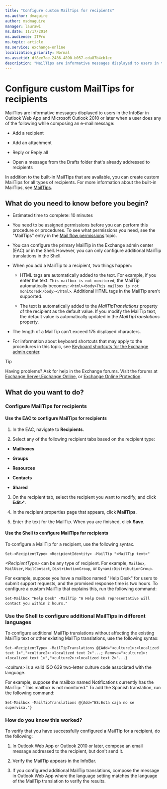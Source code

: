 ```yaml
---
title: "Configure custom MailTips for recipients"
ms.author: dmaguire
author: msdmaguire
manager: laurawi
ms.date: 11/17/2014
ms.audience: ITPro
ms.topic: article
ms.service: exchange-online
localization_priority: Normal
ms.assetid: df8ee7ae-2486-4890-b057-cda87b4cb1ec
description: "MailTips are informative messages displayed to users in the InfoBar in Outlook Web App and Microsoft Outlook 2010 or later when a user does any of the following while composing an e-mail message:"
---
```


# Configure custom MailTips for recipients

MailTips are informative messages displayed to users in the InfoBar in Outlook Web App and Microsoft Outlook 2010 or later when a user does any of the following while composing an e-mail message: 
  
- Add a recipient
    
- Add an attachment
    
- Reply or Reply all
    
- Open a message from the Drafts folder that's already addressed to recipients
    
In addition to the built-in MailTips that are available, you can create custom MailTips for all types of recipients. For more information about the built-in MailTips, see [MailTips](mailtips.md).
  
## What do you need to know before you begin?

- Estimated time to complete: 10 minutes
    
- You need to be assigned permissions before you can perform this procedure or procedures. To see what permissions you need, see the "MailTips" entry in the [Mail flow permissions](http://technet.microsoft.com/library/f49f4fb5-af75-43cb-900f-c5f7b8cfa143.aspx) topic. 
    
- You can configure the primary MailTip in the Exchange admin center (EAC) or in the Shell. However, you can only configure additional MailTip translations in the Shell.
    
- When you add a MailTip to a recipient, two things happen:
    
  - HTML tags are automatically added to the text. For example, if you enter the text:  `This mailbox is not monitored`, the MailTip automatically becomes:  `<html><body>This mailbox is not monitored</body></html>`. Additional HTML tags in the MailTip aren't supported.
    
  - The text is automatically added to the  _MailTipTranslations_ property of the recipient as the default value. If you modify the MailTip text, the default value is automatically updated in the  _MailTipTranslations_ property. 
    
- The length of a MailTip can't exceed 175 displayed characters.
    
- For information about keyboard shortcuts that may apply to the procedures in this topic, see [Keyboard shortcuts for the Exchange admin center](../../accessibility/keyboard-shortcuts-in-admin-center.md).
    
> [!TIP]
> Having problems? Ask for help in the Exchange forums. Visit the forums at [Exchange Server](https://go.microsoft.com/fwlink/p/?linkId=60612),[Exchange Online](https://go.microsoft.com/fwlink/p/?linkId=267542), or [Exchange Online Protection](https://go.microsoft.com/fwlink/p/?linkId=285351). 
  
## What do you want to do?

### Configure MailTips for recipients

#### Use the EAC to configure MailTips for recipients

1. In the EAC, navigate to **Recipients**.
    
2. Select any of the following recipient tabs based on the recipient type:
    
  - **Mailboxes**
    
  - **Groups**
    
  - **Resources**
    
  - **Contacts**
    
  - **Shared**
    
3. On the recipient tab, select the recipient you want to modify, and click **Edit**![Edit icon](../../media/ITPro_EAC_EditIcon.gif).
    
4. In the recipient properties page that appears, click **MailTips**.
    
5. Enter the text for the MailTip. When you are finished, click **Save**.
    
#### Use the Shell to configure MailTips for recipients

To configure a MailTip for a recipient, use the following syntax.
  
```
Set-<RecipientType> <RecipientIdentity> -MailTip "<MailTip text>"
```

 _\<RecipientType\>_ can be any type of recipient. For example,  `Mailbox`,  `MailUser`,  `MailContact`,  `DistributionGroup`, or  `DynamicDistributionGroup`.
  
For example, suppose you have a mailbox named "Help Desk" for users to submit support requests, and the promised response time is two hours. To configure a custom MailTip that explains this, run the following command:
  
```
Set-Mailbox "Help Desk" -MailTip "A Help Desk representative will contact you within 2 hours."
```

### Use the Shell to configure additional MailTips in different languages

To configure additional MailTip translations without affecting the existing MailTip text or other existing MailTip translations, use the following syntax:
  
```
Set-<RecipientType> -MailTipTranslations @{Add="<culture1>:<localized text 1>","<culture2>:<localized text 2>"...; Remove="<culture1>:<localized text 1>","<culture2>:<localized text 2>"...}
```

 _\<culture\>_ is a valid ISO 639 two-letter culture code associated with the language. 
  
For example, suppose the mailbox named Notifications currently has the MailTip: "This mailbox is not monitored." To add the Spanish translation, run the following command:
  
```
Set-Mailbox -MailTipTranslations @{Add="ES:Esta caja no se supervisa."}
```

### How do you know this worked?

To verify that you have successfully configured a MailTip for a recipient, do the following:
  
1. In Outlook Web App or Outlook 2010 or later, compose an email message addressed to the recipient, but don't send it.
    
2. Verify the MailTip appears in the InfoBar.
    
3. If you configured additional MailTip translations, compose the message in Outlook Web App where the language setting matches the language of the MailTip translation to verify the results.
    

